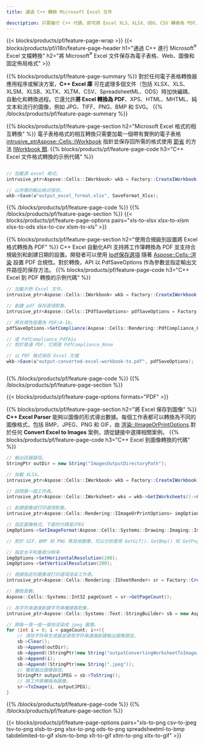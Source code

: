 ```yaml
---
title: 通過 C++ 轉換 Microsoft Excel 文件 

description: 只需幾行 C++ 代碼，即可將 Excel XLS、XLSX、ODS、CSV 轉換為 PDF、XPS、HTML、JPEG 和其他格式。
---
```

{{< blocks/products/pf/feature-page-wrap >}}
{{< blocks/products/pf/i18n/feature-page-header h1="通過 C++ 進行 Microsoft<sup>&reg;</sup> Excel 文檔轉換" h2="將 Microsoft<sup>&reg;</sup> Excel 文件保存為電子表格、Web、圖像和固定佈局格式" >}}

{{% blocks/products/pf/feature-page-summary %}}
對於任何電子表格轉換器應用程序或解決方案，**C++ Excel 庫** 可在處理多個文件（包括 XLSX、XLS、XLSM、XLSB、XLTX、XLTM、CSV、SpreadsheetML、ODS）時加快編碼、自動化和轉換過程。它還允許**將 Excel 轉換為 PDF**、XPS、HTML、MHTML、純文本和流行的圖像，例如 JPG、TIFF、PNG、BMP 和 SVG。
{{% /blocks/products/pf/feature-page-summary %}}

{{% blocks/products/pf/feature-page-section h2="Microsoft Excel 格式的相互轉換" %}}
電子表格格式的相互轉換只需要加載一個帶有實例的電子表格 [ intrusive_ptr<Aspose::Cells::IWorkbook>](https://reference.aspose.com/cells/cpp/class/aspose.cells.i_workbook) 指針並保存回所需的格式使用 [節省](https://reference.aspose.com/cells/cpp/class/aspose.cells.i_workbook#a9460f52a2dec8f4bf623a4905167d997) 的方法 [IWorkbook 類](https://reference.aspose.com/cells/cpp/class/aspose.cells.i_workbook).
{{% blocks/products/pf/feature-page-code h3="C++ Excel 文件格式轉換的示例代碼" %}}

```cs

// 加載源 excel 格式。
intrusive_ptr<Aspose::Cells::IWorkbook> wkb = Factory::CreateIWorkbook(u"src_excel_file.xls");

// 以所需的輸出格式保存。
wkb->Save(u"output_excel_format.xlsx", SaveFormat_Xlsx);


```
{{% /blocks/products/pf/feature-page-code %}}
{{% /blocks/products/pf/feature-page-section %}}
{{< blocks/products/pf/feature-page-options pairs="xls-to-xlsx xlsx-to-xlsm xlsx-to-ods xlsx-to-csv xlsm-to-xls" >}}


{{% blocks/products/pf/feature-page-section h2="使用合規級別設置將 Excel 格式轉換為 PDF" %}}
C++ Excel 自動化API 支持將工作簿轉換為 PDF 並支持合規級別和創建日期的設置。開發者可以使用 [Ipdf保存選項](https://reference.aspose.com/cells/cpp/class/aspose.cells.i_pdf_save_options) 隨著 [Aspose::Cells::渲染](https://reference.aspose.com/cells/cpp/namespace/aspose.cells.rendering) 設置 PDF 合規性。對於轉換，API 以 PdfSaveOptions 作為參數並指定輸出文件路徑的保存方法。 
{{% blocks/products/pf/feature-page-code h3="C++ Excel 到 PDF 轉換的示例代碼" %}}

```cs
// 加載示例 Excel 文件。
intrusive_ptr<Aspose::Cells::IWorkbook> wkb = Factory::CreateIWorkbook(u"sample-convert-excel-to.pdf");

// 創建 pdf 保存選項對象。
intrusive_ptr<Aspose::Cells::IPdfSaveOptions> pdfSaveOptions = Factory::CreateIPdfSaveOptions();

// 將合規性設置為 PDF/A-1b。
pdfSaveOptions->SetCompliance(Aspose::Cells::Rendering::PdfCompliance_PdfA1b);

// 或 PdfCompliance_PdfA1a 
// 對於普通 PDF，它將是 PdfCompliance_None

// 以 PDF 格式保存 Excel 文檔
wkb->Save(u"output-converted-excel-workbook-to.pdf", pdfSaveOptions);



```
{{% /blocks/products/pf/feature-page-code %}}
{{% /blocks/products/pf/feature-page-section %}}

{{< blocks/products/pf/feature-page-options formats="PDF" >}}

{{% blocks/products/pf/feature-page-section h2="將 Excel 保存到圖像" %}}
**C++ Excel Parser** 能夠以圖像的形式導出數據。每個工作表都可以轉換為不同的圖像格式，包括 BMP、JPEG、PNG 和 GIF，由 [渲染::IImageOrPrintOptions](https://reference.aspose.com/cells/cpp/class/aspose.cells.rendering.i_image_or_print_options).對於任何 **Convert Excel to Images** 案例，請從鏈接中選擇相關案例。
{{% blocks/products/pf/feature-page-code h3="C++ Excel 到圖像轉換的代碼" %}}

```cs
// 輸出目錄路徑。
StringPtr outDir = new String("ImagesOutputDirectoryPath");

// 加載 XLSX。
intrusive_ptr<Aspose::Cells::IWorkbook> wkb = Factory::CreateIWorkbook(u"source-excel-file.xlsx");

// 訪問第一個工作表。
intrusive_ptr<Aspose::Cells::IWorksheet> wks = wkb->GetIWorksheets()->GetObjectByIndex(0);

// 創建圖像或打印選項對象。
intrusive_ptr<Aspose::Cells::Rendering::IImageOrPrintOptions> imgOptions = Factory::CreateIImageOrPrintOptions();

// 指定圖像格式。下面的代碼是JPEG
imgOptions->SetImageFormat(Aspose::Cells::Systems::Drawing::Imaging::ImageFormat::GetJpeg());

// 對於 GIF、BMP 和 PNG 等其他圖像，可以分別使用 GetGif()、GetBmp() 和 GetPng() 

// 指定水平和垂直分辨率
imgOptions->SetHorizontalResolution(200);
imgOptions->SetVerticalResolution(200);

// 根據指定的圖像或打印選項渲染工作表。
intrusive_ptr<Aspose::Cells::Rendering::ISheetRender> sr = Factory::CreateISheetRender(wks, imgOptions);

// 獲取頁數。
Aspose::Cells::Systems::Int32 pageCount = sr->GetPageCount();

// 為字符串連接創建字符串構建器對象。
intrusive_ptr<Aspose::Cells::Systems::Text::StringBuilder> sb = new Aspose::Cells::Systems::Text::StringBuilder();

// 將每一頁一張一張地渲染成 jpeg 圖像。
for (int i = 0; i < pageCount; i++){
	// 清除字符串生成器並使用字符串連接創建輸出圖像路徑。
	sb->Clear();
	sb->Append(outDir);
	sb->Append((StringPtr)new String("outputConvertingWorksheetToImageJPEG_"));
	sb->Append(i);
	sb->Append((StringPtr)new String(".jpeg"));
	// 獲取輸出圖像路徑。
	StringPtr outputJPEG = sb->ToString();
	// 將工作表轉換為圖像。
	sr->ToImage(i, outputJPEG);
}

```
{{% /blocks/products/pf/feature-page-code %}}
{{% /blocks/products/pf/feature-page-section %}}

{{< blocks/products/pf/feature-page-options pairs="xls-to-png csv-to-jpeg tsv-to-png xlsb-to-png xlsx-to-png ods-to-png spreadsheetml-to-bmp tabdelimited-to-gif xlsm-to-bmp xlt-to-gif xltm-to-png xltx-to-gif" >}}
